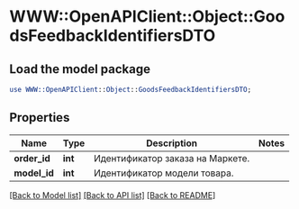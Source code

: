# WWW::OpenAPIClient::Object::GoodsFeedbackIdentifiersDTO

## Load the model package
```perl
use WWW::OpenAPIClient::Object::GoodsFeedbackIdentifiersDTO;
```

## Properties
Name | Type | Description | Notes
------------ | ------------- | ------------- | -------------
**order_id** | **int** | Идентификатор заказа на Маркете. | 
**model_id** | **int** | Идентификатор модели товара. | 

[[Back to Model list]](../README.md#documentation-for-models) [[Back to API list]](../README.md#documentation-for-api-endpoints) [[Back to README]](../README.md)


